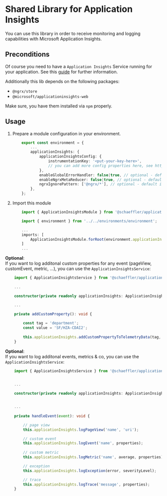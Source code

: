 # Shared Library for Application Insights

You can use this library in order to receive monitoring and logging capabilities with Microsoft Application Insights.

## Preconditions

Of course you need to have a `Application Insights` Service running for your application. See this [guide](https://docs.microsoft.com/en-us/azure/azure-monitor/app/app-insights-overview#get-started) for further information.

Additionally this lib depends on the following packages: 

- `@ngrx/store`
- `@microsoft/applicationinsights-web`

Make sure, you have them installed via `npm` properly.

## Usage

1. Prepare a module configuration in your environment.
    ```typescript
        export const environment = {
            ...
            applicationInsights: {
                applicationInsightsConfig: {
                    instrumentationKey: '<put-your-key-here>',
                    // you can add more config properties here, see https://github.com/microsoft/applicationinsights-js#configuration for more options
                },
                enableGlobalErrorHandler: false|true, // optional - default is false
                enableNgrxMetaReducer: false|true, // optional - default is false
                ngrxIgnorePattern: ['@ngrx/*'], // optional - default is undefined, but it is recommened to exclude `@ngrx/*` actions
            },
        };
    ```
2. Import this module
    ```typescript
        import { ApplicationInsightsModule } from '@schaeffler/application-insights';

        import { environment } from '../../environments/environment';

        ...
        imports: [
            ApplicationInsightsModule.forRoot(environment.applicationInsights)
        ]
        ...
    ```

**Optional**:  
If you want to log additonal custom properties for any event (pageView, customEvent, metric, ...), you can use the `ApplicationInsightsService`:

```typescript
    import { ApplicationInsightsService } from '@schaeffler/application-insights';
    
    ...

    constructor(private readonly applicationInsights: ApplicationInsightsService){}

    ...
    
    private addCustomProperty(): void {

        const tag = 'department';
        const value = 'SF/HZA-CDAI2';
        
        this.applicationInsights.addCustomPropertyToTelemetryData(tag, value);
    }
```


**Optional**:  
If you want to log additonal events, metrics & co, you can use the `ApplicationInsightsService`:

```typescript
    import { ApplicationInsightsService } from '@schaeffler/application-insights';
    

    ...

    constructor(private readonly applicationInsights: ApplicationInsightsService){}


    ...
    
    private handleEvent(event): void {

        // page view
        this.applicationInsights.logPageView('name', 'uri');

        // custom event
        this.applicationInsights.logEvent('name', properties);
        
        // custom metric
        this.applicationInsights.logMetric('name', average, properties);

        // exception
        this.applicationInsights.logException(error, severityLevel);

        // trace
        this.applicationInsights.logTrace('message', properties);
    }
```
